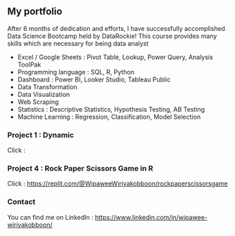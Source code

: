 ## My portfolio

After 6 months of dedication and efforts, I have successfully accomplished Data Science Bootcamp held by DataRockie!
This course provides many skills which are necessary for being data analyst
- Excel / Google Sheets : Pivot Table, Lookup, Power Query, Analysis ToolPak
- Programming language : SQL, R, Python
- Dashboard : Power BI, Looker Studio, Tableau Public
- Data Transformation
- Data Visualization
- Web Scraping
- Statistics : Descriptive Statistics, Hypothesis Testing, AB Testing
- Machine Learning : Regression, Classification, Model Selection

### Project 1 : Dynamic 
Click : 


### Project 4 : Rock Paper Scissors Game in R
Click : https://replit.com/@WipaweeWiriyakobboon/rockpaperscissorsgame


### Contact
You can find me on LinkedIn : https://www.linkedin.com/in/wipawee-wiriyakobboon/
